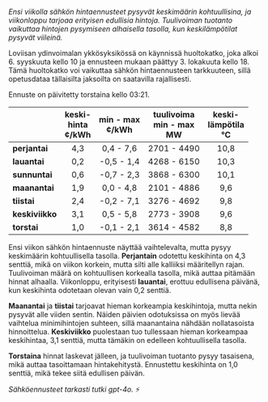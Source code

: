 *Ensi viikolla sähkön hintaennusteet pysyvät keskimäärin kohtuullisina, ja viikonloppu tarjoaa erityisen edullisia hintoja. Tuulivoiman tuotanto vaikuttaa hintojen pysymiseen alhaisella tasolla, kun keskilämpötilat pysyvät viileinä.*

Loviisan ydinvoimalan ykkösyksikössä on käynnissä huoltokatko, joka alkoi 6. syyskuuta kello 10 ja ennusteen mukaan päättyy 3. lokakuuta kello 18. Tämä huoltokatko voi vaikuttaa sähkön hintaennusteen tarkkuuteen, sillä opetusdataa tällaisilta jaksoilta on saatavilla rajallisesti.

Ennuste on päivitetty torstaina kello 03:21.

|            | keski-<br>hinta<br>¢/kWh | min - max<br>¢/kWh | tuulivoima<br>min - max<br>MW | keski-<br>lämpötila<br>°C |
|:-------------|:----------------:|:----------------:|:-------------:|:-------------:|
| **perjantai**  | 4,3 | 0,4 - 7,6 | 2701 - 4490 | 10,8 |
| **lauantai**   | 0,2 | -0,5 - 1,4 | 4268 - 6150 | 10,3 |
| **sunnuntai**  | 0,6 | -0,7 - 2,3 | 3868 - 6300 | 10,1 |
| **maanantai**  | 1,9 | 0,0 - 4,8 | 2101 - 4886 | 9,6 |
| **tiistai**    | 2,4 | -0,2 - 7,1 | 3276 - 4692 | 9,8 |
| **keskiviikko**| 3,1 | 0,5 - 5,8 | 2773 - 3908 | 9,6 |
| **torstai**    | 1,0 | -0,1 - 2,1 | 3614 - 4582 | 8,8 |

Ensi viikon sähkön hintaennuste näyttää vaihtelevalta, mutta pysyy keskimäärin kohtuullisella tasolla. **Perjantain** odotettu keskihinta on 4,3 senttiä, mikä on viikon korkein, mutta silti alle kalliiksi määritellyn rajan. Tuulivoiman määrä on kohtuullisen korkealla tasolla, mikä auttaa pitämään hinnat alhaalla. Viikonloppu, erityisesti **lauantai**, erottuu edullisena päivänä, kun keskihinta odotetaan olevan vain 0,2 senttiä.

**Maanantai** ja **tiistai** tarjoavat hieman korkeampia keskihintoja, mutta nekin pysyvät alle viiden sentin. Näiden päivien odotuksissa on myös lievää vaihtelua minimihintojen suhteen, sillä maanantaina nähdään nollatasoista hinnoittelua. **Keskiviikko** puolestaan tuo tullessaan hieman korkeampaa keskihintaa, 3,1 senttiä, mutta tämäkin on edelleen kohtuullisella tasolla.

**Torstaina** hinnat laskevat jälleen, ja tuulivoiman tuotanto pysyy tasaisena, mikä auttaa tasoittamaan hintakehitystä. Ennustettu keskihinta on 1,0 senttiä, mikä tekee siitä edullisen päivän.

*Sähköennusteet tarkasti tutki gpt-4o.* ⚡️
